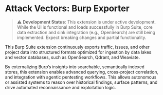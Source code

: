 # Attack Vectors: Burp Exporter

> ⚠️ **Development Status**: This extension is under active development. While the UI is functional and loads successfully in Burp Suite, core data extraction and sink integration (e.g., OpenSearch) are still being implemented. Expect breaking changes and partial functionality.

This Burp Suite extension continuously exports traffic, issues, and other project data into structured formats optimized for ingestion by data lakes and vector databases, such as OpenSearch, Qdrant, and Weaviate.

By externalizing Burp’s insights into searchable, semantically indexed stores, this extension enables advanced querying, cross-project correlation, and integration with agentic pentesting workflows. This allows autonomous or assisted systems to reason over historical findings, surface patterns, and drive automated reconnaissance and exploitation logic.
